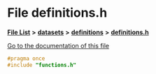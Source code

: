 

# File definitions.h

[**File List**](files.md) **>** [**datasets**](dir_29ff4802398ba4a572b958e731c7adb4.md) **>** [**definitions**](dir_92610beb03a79c6b2c32aee384ba5d92.md) **>** [**definitions.h**](definitions_8h.md)

[Go to the documentation of this file](definitions_8h.md)


```C++
#pragma once
#include "functions.h"
```


